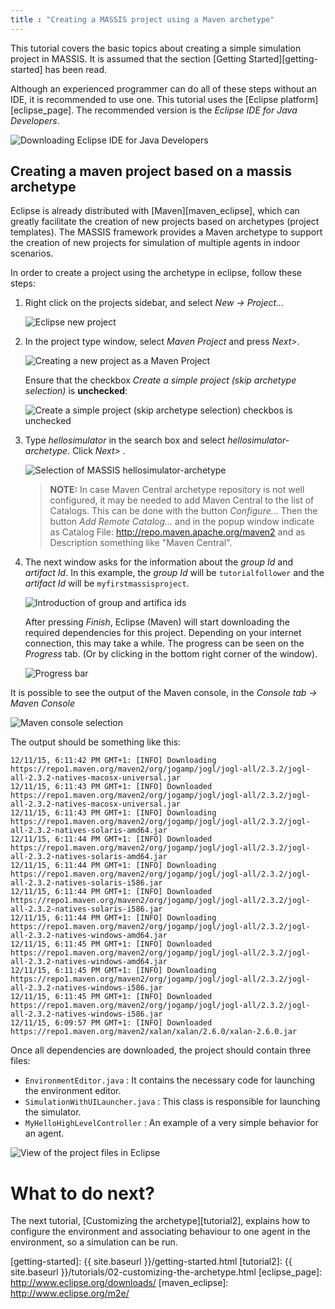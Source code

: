```yaml
---
title : "Creating a MASSIS project using a Maven archetype"
---
```

This tutorial covers the basic topics about creating a simple simulation project in MASSIS. It is assumed that the section  [Getting Started][getting-started] has been read.

Although an experienced programmer can do all of these steps without an IDE, it is recommended to use one. 
This tutorial uses the [Eclipse platform][eclipse_page]. The recommended version is the _Eclipse IDE for Java Developers_.

![Downloading Eclipse IDE for Java Developers](http://i.imgur.com/6574ISB.png)

## Creating a maven project based on a massis archetype

Eclipse is already distributed with [Maven][maven_eclipse], which can greatly facilitate the creation of new projects based on archetypes (project templates).
The MASSIS framework provides a Maven archetype to support the creation of new projects for simulation of multiple agents in indoor scenarios.

In order to create a project using the archetype in eclipse, follow these steps:

1. Right click on the projects sidebar, and select _New -> Project..._

    ![Eclipse new project](http://i.imgur.com/jHjluiC.png)

2. In the project type window, select _Maven Project_ and press _Next>_.

    ![Creating a new project as a Maven Project](http://i.imgur.com/nekxikS.png)

    Ensure that the checkbox _Create a simple project (skip archetype selection)_ is **unchecked**:

    ![Create a simple project (skip archetype selection) checkbos is unchecked](http://i.imgur.com/uNrk3nQ.png)


3. Type _hellosimulator_ in the search box and select _hellosimulator-archetype_. Click _Next>_ .

    ![Selection of MASSIS hellosimulator-archetype](http://i.imgur.com/9yN8wIN.png)

	> **NOTE:** In case Maven Central archetype repository is not well configured, it may be needed to add Maven Central to the list of Catalogs. This can be done with the button _Configure..._ Then the button _Add Remote Catalog..._ and in the popup window indicate as Catalog File: http://repo.maven.apache.org/maven2  and as Description something like "Maven Central".

4. The next window asks for the information about the _group Id_ and _artifact Id_. In this example, the _group Id_ will be `tutorialfollower` and the _artifact Id_ will be `myfirstmassisproject`.

    ![Introduction of group and artifica ids](http://i.imgur.com/KbjsvNR.png)

    After pressing _Finish_, Eclipse (Maven) will start downloading the required dependencies for this project. Depending on your internet connection, this may take a while. The progress can be seen on the _Progress_ tab. (Or by clicking in the bottom right corner of the window).

    ![Progress bar](http://i.imgur.com/YjNf5ai.png)

It is possible to see the output of the Maven console,  in the _Console tab -> Maven Console_ 

![Maven console selection](http://i.imgur.com/Bojyyev.png)

The output should be something like this:

```
12/11/15, 6:11:42 PM GMT+1: [INFO] Downloading https://repo1.maven.org/maven2/org/jogamp/jogl/jogl-all/2.3.2/jogl-all-2.3.2-natives-macosx-universal.jar
12/11/15, 6:11:43 PM GMT+1: [INFO] Downloaded https://repo1.maven.org/maven2/org/jogamp/jogl/jogl-all/2.3.2/jogl-all-2.3.2-natives-macosx-universal.jar
12/11/15, 6:11:43 PM GMT+1: [INFO] Downloading https://repo1.maven.org/maven2/org/jogamp/jogl/jogl-all/2.3.2/jogl-all-2.3.2-natives-solaris-amd64.jar
12/11/15, 6:11:44 PM GMT+1: [INFO] Downloaded https://repo1.maven.org/maven2/org/jogamp/jogl/jogl-all/2.3.2/jogl-all-2.3.2-natives-solaris-amd64.jar
12/11/15, 6:11:44 PM GMT+1: [INFO] Downloading https://repo1.maven.org/maven2/org/jogamp/jogl/jogl-all/2.3.2/jogl-all-2.3.2-natives-solaris-i586.jar
12/11/15, 6:11:44 PM GMT+1: [INFO] Downloaded https://repo1.maven.org/maven2/org/jogamp/jogl/jogl-all/2.3.2/jogl-all-2.3.2-natives-solaris-i586.jar
12/11/15, 6:11:44 PM GMT+1: [INFO] Downloading https://repo1.maven.org/maven2/org/jogamp/jogl/jogl-all/2.3.2/jogl-all-2.3.2-natives-windows-amd64.jar
12/11/15, 6:11:45 PM GMT+1: [INFO] Downloaded https://repo1.maven.org/maven2/org/jogamp/jogl/jogl-all/2.3.2/jogl-all-2.3.2-natives-windows-amd64.jar
12/11/15, 6:11:45 PM GMT+1: [INFO] Downloading https://repo1.maven.org/maven2/org/jogamp/jogl/jogl-all/2.3.2/jogl-all-2.3.2-natives-windows-i586.jar
12/11/15, 6:11:45 PM GMT+1: [INFO] Downloaded https://repo1.maven.org/maven2/org/jogamp/jogl/jogl-all/2.3.2/jogl-all-2.3.2-natives-windows-i586.jar
12/11/15, 6:09:57 PM GMT+1: [INFO] Downloaded https://repo1.maven.org/maven2/xalan/xalan/2.6.0/xalan-2.6.0.jar
```

Once all dependencies are downloaded, the project should contain three files:

- `EnvironmentEditor.java` : It contains the necessary code for launching the environment editor.
- `SimulationWithUILauncher.java` : This class is responsible for launching the simulator.
- `MyHelloHighLevelController` : An example of a very simple behavior for an agent.

![View of the project files in Eclipse](http://i.imgur.com/37HqUP4.png)

# What to do next?

The next tutorial, [Customizing the archetype][tutorial2], explains how to configure the environment and associating behaviour to one agent in the environment, so a simulation can be run.


[getting-started]: {{ site.baseurl }}/getting-started.html
[tutorial2]: {{ site.baseurl }}/tutorials/02-customizing-the-archetype.html
[eclipse_page]: http://www.eclipse.org/downloads/
[maven_eclipse]: http://www.eclipse.org/m2e/
